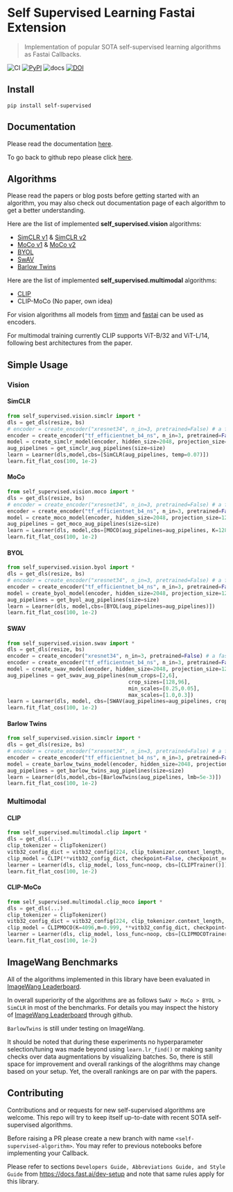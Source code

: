 # Self Supervised Learning Fastai Extension
> Implementation of popular SOTA self-supervised learning algorithms as Fastai Callbacks.


![CI](https://github.com/KeremTurgutlu/self_supervised/actions/workflows/main.yml/badge.svg)
[![PyPI](https://img.shields.io/pypi/v/self-supervised?color=blue&label=pypi%20version)](https://pypi.org/project/self-supervised/#description)
![docs](https://github.com/KeremTurgutlu/self_supervised/actions/workflows/docs/badge.svg)
[![DOI](https://zenodo.org/badge/295835009.svg)](https://zenodo.org/badge/latestdoi/295835009) 
## Install

`pip install self-supervised`

## Documentation

Please read the documentation [here](https://keremturgutlu.github.io/self_supervised).

To go back to github repo please click [here](https://github.com/keremturgutlu/self_supervised/tree/master/).

## Algorithms

Please read the papers or blog posts before getting started with an algorithm, you may also check out documentation page of each algorithm to get a better understanding.

Here are the list of implemented **self_supervised.vision** algorithms:

- [SimCLR v1](https://arxiv.org/pdf/2002.05709.pdf) & [SimCLR v2](https://arxiv.org/pdf/2006.10029.pdf) 
- [MoCo v1](https://arxiv.org/pdf/1911.05722.pdf) & [MoCo v2](https://arxiv.org/pdf/2003.04297.pdf)
- [BYOL](https://arxiv.org/pdf/2006.07733.pdf)
- [SwAV](https://arxiv.org/pdf/2006.09882.pdf)
- [Barlow Twins](https://arxiv.org/pdf/2103.03230.pdf)

Here are the list of implemented **self_supervised.multimodal** algorithms:

- [CLIP](https://arxiv.org/pdf/2103.00020.pdf)
- CLIP-MoCo (No paper, own idea)

For vision algorithms all models from [timm](https://github.com/rwightman/pytorch-image-models) and [fastai](https://github.com/fastai/fastai) can be used as encoders.

For multimodal training currently CLIP supports ViT-B/32 and ViT-L/14, following best architectures from the paper.

## Simple Usage

### Vision

#### SimCLR

```python
from self_supervised.vision.simclr import *
dls = get_dls(resize, bs)
# encoder = create_encoder("xresnet34", n_in=3, pretrained=False) # a fastai encoder
encoder = create_encoder("tf_efficientnet_b4_ns", n_in=3, pretrained=False) # a timm encoder
model = create_simclr_model(encoder, hidden_size=2048, projection_size=128)
aug_pipelines = get_simclr_aug_pipelines(size=size)
learn = Learner(dls,model,cbs=[SimCLR(aug_pipelines, temp=0.07)])
learn.fit_flat_cos(100, 1e-2)
```

#### MoCo

```python
from self_supervised.vision.moco import *
dls = get_dls(resize, bs)
# encoder = create_encoder("xresnet34", n_in=3, pretrained=False) # a fastai encoder
encoder = create_encoder("tf_efficientnet_b4_ns", n_in=3, pretrained=False) # a timm encoder
model = create_moco_model(encoder, hidden_size=2048, projection_size=128)
aug_pipelines = get_moco_aug_pipelines(size=size)
learn = Learner(dls, model,cbs=[MOCO(aug_pipelines=aug_pipelines, K=128)])
learn.fit_flat_cos(100, 1e-2)
```

#### BYOL

```python
from self_supervised.vision.byol import *
dls = get_dls(resize, bs)
# encoder = create_encoder("xresnet34", n_in=3, pretrained=False) # a fastai encoder
encoder = create_encoder("tf_efficientnet_b4_ns", n_in=3, pretrained=False) # a timm encoder
model = create_byol_model(encoder, hidden_size=2048, projection_size=128)
aug_pipelines = get_byol_aug_pipelines(size=size)
learn = Learner(dls, model,cbs=[BYOL(aug_pipelines=aug_pipelines)])
learn.fit_flat_cos(100, 1e-2)
```

#### SWAV 

```python
from self_supervised.vision.swav import *
dls = get_dls(resize, bs)
encoder = create_encoder("xresnet34", n_in=3, pretrained=False) # a fastai encoder
encoder = create_encoder("tf_efficientnet_b4_ns", n_in=3, pretrained=False) # a timm encoder
model = create_swav_model(encoder, hidden_size=2048, projection_size=128)
aug_pipelines = get_swav_aug_pipelines(num_crops=[2,6],
                                       crop_sizes=[128,96], 
                                       min_scales=[0.25,0.05],
                                       max_scales=[1.0,0.3])
learn = Learner(dls, model, cbs=[SWAV(aug_pipelines=aug_pipelines, crop_assgn_ids=[0,1], K=bs*2**6, queue_start_pct=0.5)])
learn.fit_flat_cos(100, 1e-2)
```

#### Barlow Twins

```python
from self_supervised.vision.simclr import *
dls = get_dls(resize, bs)
# encoder = create_encoder("xresnet34", n_in=3, pretrained=False) # a fastai encoder
encoder = create_encoder("tf_efficientnet_b4_ns", n_in=3, pretrained=False) # a timm encoder
model = create_barlow_twins_model(encoder, hidden_size=2048, projection_size=128)
aug_pipelines = get_barlow_twins_aug_pipelines(size=size)
learn = Learner(dls,model,cbs=[BarlowTwins(aug_pipelines, lmb=5e-3)])
learn.fit_flat_cos(100, 1e-2)
```

### Multimodal

#### CLIP

```python
from self_supervised.multimodal.clip import *
dls = get_dls(...)
clip_tokenizer = ClipTokenizer()
vitb32_config_dict = vitb32_config(224, clip_tokenizer.context_length, clip_tokenizer.vocab_size)
clip_model = CLIP(**vitb32_config_dict, checkpoint=False, checkpoint_nchunks=0)
learner = Learner(dls, clip_model, loss_func=noop, cbs=[CLIPTrainer()])
learn.fit_flat_cos(100, 1e-2)
```

#### CLIP-MoCo

```python
from self_supervised.multimodal.clip_moco import *
dls = get_dls(...)
clip_tokenizer = ClipTokenizer()
vitb32_config_dict = vitb32_config(224, clip_tokenizer.context_length, clip_tokenizer.vocab_size)
clip_model = CLIPMOCO(K=4096,m=0.999, **vitb32_config_dict, checkpoint=False, checkpoint_nchunks=0)
learner = Learner(dls, clip_model, loss_func=noop, cbs=[CLIPMOCOTrainer()])
learn.fit_flat_cos(100, 1e-2)
```

## ImageWang Benchmarks

All of the algorithms implemented in this library have been evaluated in [ImageWang Leaderboard](https://github.com/fastai/imagenette#image%E7%BD%91-leaderboard). 

In overall superiority of the algorithms are as follows `SwAV > MoCo > BYOL > SimCLR` in most of the benchmarks. For details you may inspect the history of [ImageWang Leaderboard](https://github.com/fastai/imagenette#image%E7%BD%91-leaderboard) through github. 

`BarlowTwins` is still under testing on ImageWang.

It should be noted that during these experiments no hyperparameter selection/tuning was made beyond using `learn.lr_find()` or making 
sanity checks over data augmentations by visualizing batches. So, there is still space for improvement and overall rankings of the alogrithms may change based on your setup. Yet, the overall rankings are on par with the papers.



## Contributing

Contributions and or requests for new self-supervised algorithms are welcome. This repo will try to keep itself up-to-date with recent SOTA self-supervised algorithms.

Before raising a PR please create a new branch with name `<self-supervised-algorithm>`. You may refer to previous notebooks before implementing your Callback.

Please refer to sections `Developers Guide, Abbreviations Guide, and Style Guide` from https://docs.fast.ai/dev-setup and note that same rules apply for this library.
